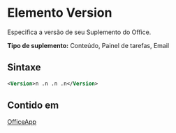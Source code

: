 # <a name="version-element"></a>Elemento Version

Especifica a versão de seu Suplemento do Office.

**Tipo de suplemento:** Conteúdo, Painel de tarefas, Email

## <a name="syntax"></a>Sintaxe

```XML
<Version>n .n .n .n</Version>
```

## <a name="contained-in"></a>Contido em

[OfficeApp](officeapp.md)

